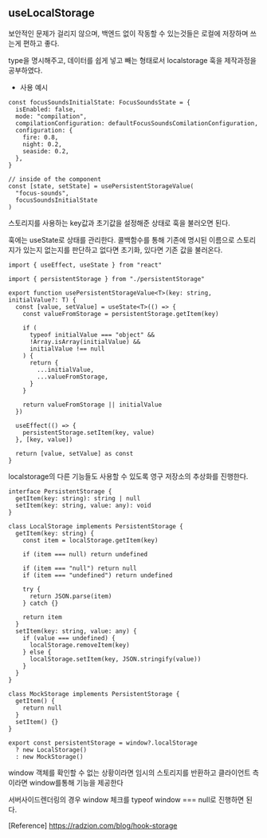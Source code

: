 ## useLocalStorage

보안적인 문제가 걸리지 않으며, 백엔드 없이 작동할 수 있는것들은 로컬에 저장하며 쓰는게 편하고 좋다.

type을 명시해주고, 데이터를 쉽게 넣고 빼는 형태로서 localstorage 훅을 제작과정을 공부하였다.

* 사용 예시
```tsx
const focusSoundsInitialState: FocusSoundsState = {
  isEnabled: false,
  mode: "compilation",
  compilationConfiguration: defaultFocusSoundsComilationConfiguration,
  configuration: {
    fire: 0.8,
    night: 0.2,
    seaside: 0.2,
  },
}

// inside of the component
const [state, setState] = usePersistentStorageValue(
  "focus-sounds",
  focusSoundsInitialState
)

```
스토리지를 사용하는 key값과 초기값을 설정해준 상태로 훅을 불러오면 된다.



훅에는 useState로 상태를 관리한다. 콜백함수를 통해 기존에 명시된 이름으로 스토리지가 있는지 없는지를 판단하고 없다면 초기화, 있다면 기존 값을 불러온다. 

```tsx
import { useEffect, useState } from "react"

import { persistentStorage } from "./persistentStorage"

export function usePersistentStorageValue<T>(key: string, initialValue?: T) {
  const [value, setValue] = useState<T>(() => {
    const valueFromStorage = persistentStorage.getItem(key)

    if (
      typeof initialValue === "object" &&
      !Array.isArray(initialValue) &&
      initialValue !== null
    ) {
      return {
        ...initialValue,
        ...valueFromStorage,
      }
    }

    return valueFromStorage || initialValue
  })

  useEffect(() => {
    persistentStorage.setItem(key, value)
  }, [key, value])

  return [value, setValue] as const
}
```

localstorage의 다른 기능들도 사용할 수 있도록 영구 저장소의 추상화를 진행한다.

```tsx
interface PersistentStorage {
  getItem(key: string): string | null
  setItem(key: string, value: any): void
}

class LocalStorage implements PersistentStorage {
  getItem(key: string) {
    const item = localStorage.getItem(key)

    if (item === null) return undefined

    if (item === "null") return null
    if (item === "undefined") return undefined

    try {
      return JSON.parse(item)
    } catch {}

    return item
  }
  setItem(key: string, value: any) {
    if (value === undefined) {
      localStorage.removeItem(key)
    } else {
      localStorage.setItem(key, JSON.stringify(value))
    }
  }
}

class MockStorage implements PersistentStorage {
  getItem() {
    return null
  }
  setItem() {}
}

export const persistentStorage = window?.localStorage
  ? new LocalStorage()
  : new MockStorage()
```


window 객체를 확인할 수 없는 상황이라면 임시의 스토리지를 반환하고
클라이언트 측이라면 window를통해 기능을 제공한다

서버사이드렌더링의 경우 window 체크를 typeof window === null로 진행하면 된다.

[Reference]
https://radzion.com/blog/hook-storage
